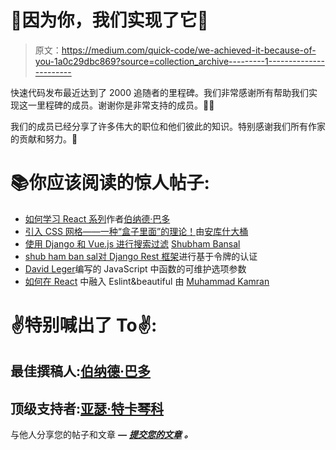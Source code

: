 # 🎉因为你，我们实现了它🎉

> 原文：<https://medium.com/quick-code/we-achieved-it-because-of-you-1a0c29dbc869?source=collection_archive---------1----------------------->

快速代码发布最近达到了 2000 追随者的里程碑。我们非常感谢所有帮助我们实现这一里程碑的成员。谢谢你是非常支持的成员。👏👏

我们的成员已经分享了许多伟大的职位和他们彼此的知识。特别感谢我们所有作家的贡献和努力。💖

# 📚你应该阅读的惊人帖子:

*   [如何学习 React 系列](/quick-code/lets-learn-react-chapter-1-setting-up-environment-e9505b6644)作者[伯纳德·巴多](https://medium.com/u/b970c961c4e1?source=post_page-----1a0c29dbc869--------------------------------)
*   [引入 CSS 网格——一种“盒子里面”的理论！](/quick-code/introducing-css-grids-a-think-inside-the-box-theory-c74e96c2f626)由[安库什大桶](https://medium.com/u/fd8994f22f0d?source=post_page-----1a0c29dbc869--------------------------------)
*   [使用 Django 和 Vue.js 进行搜索过滤](/quick-code/searchfilter-using-django-and-vue-js-215af82e12cd) [Shubham Bansal](https://medium.com/u/988035b9593c?source=post_page-----1a0c29dbc869--------------------------------)
*   [shub ham ban sal](/quick-code/token-based-authentication-for-django-rest-framework-44586a9a56fb)[对 Django Rest 框架](https://medium.com/u/988035b9593c?source=post_page-----1a0c29dbc869--------------------------------)进行基于令牌的认证
*   [David Leger](/quick-code/maintainable-options-parameters-for-functions-in-javascript-9f7d5d207a65)编写的 JavaScript 中函数的可维护选项参数
*   [如何在 React](/quick-code/how-to-integrate-eslint-prettier-in-react-6efbd206d5c4) 中融入 Eslint&beautiful 由 [Muhammad Kamran](https://medium.com/u/743c75d2d122?source=post_page-----1a0c29dbc869--------------------------------)

# ✌特别喊出了 To✌:

## 最佳撰稿人:[伯纳德·巴多](https://medium.com/u/b970c961c4e1?source=post_page-----1a0c29dbc869--------------------------------)

## 顶级支持者:[亚瑟·特卡琴科](https://medium.com/u/49375373f441?source=post_page-----1a0c29dbc869--------------------------------)

与他人分享您的帖子和文章 ***—*** [***提交您的文章***](/quick-code/write-a-story-and-be-featured-in-front-of-100-000-people-3be72cf2b344) ***。***